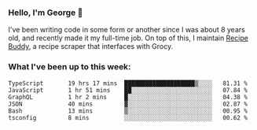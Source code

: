 ### Hello, I'm George 👋

I've been writing code in some form or another since I was about 8 years old, and recently made it my full-time job. On top of this, I maintain [Recipe Buddy](https://github.com/georgegebbett/recipe-buddy), a recipe scraper that interfaces with Grocy.  

<!--
**georgegebbett/georgegebbett** is a ✨ _special_ ✨ repository because its `README.md` (this file) appears on your GitHub profile.

Here are some ideas to get you started:

- 🔭 I’m currently working on ...
- 🌱 I’m currently learning ...
- 👯 I’m looking to collaborate on ...
- 🤔 I’m looking for help with ...
- 💬 Ask me about ...
- 📫 How to reach me: ...
- 😄 Pronouns: ...
- ⚡ Fun fact: ...
-->

### What I've been up to this week:
<!--START_SECTION:waka-->

```text
TypeScript       19 hrs 17 mins  ████████████████████▒░░░░   81.31 %
JavaScript       1 hr 51 mins    ██░░░░░░░░░░░░░░░░░░░░░░░   07.84 %
GraphQL          1 hr 2 mins     █░░░░░░░░░░░░░░░░░░░░░░░░   04.38 %
JSON             40 mins         ▓░░░░░░░░░░░░░░░░░░░░░░░░   02.87 %
Bash             13 mins         ▒░░░░░░░░░░░░░░░░░░░░░░░░   00.95 %
tsconfig         8 mins          ░░░░░░░░░░░░░░░░░░░░░░░░░   00.62 %
```

<!--END_SECTION:waka-->
